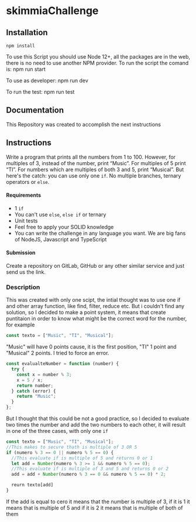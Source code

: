 # skimmiaChallenge

## Installation

```
npm install
```

To use this Script you should use Node 12+, all the packages are in the web, there is no need to use another NPM provider.
To run the script the comand is:
npm run start

To use as developer:
npm run dev

To run the test:
npm run test

## Documentation

This Repository was created to accomplish the next instructions

## Instructions

Write a program that prints all the numbers from 1 to 100. However, for
multiples of 3, instead of the number, print “Music”. For multiples of 5 print
“TI”. For numbers which are multiples of both 3 and 5, print “Musical”.
But here's the catch: you can use only one `if`. No multiple branches, ternary
operators or `else`.

#### Requirements

- 1 `if`
- You can't use `else`, `else if` or ternary
- Unit tests
- Feel free to apply your SOLID knowledge
- You can write the challenge in any language you want. We are big fans of NodeJS, Javascript and TypeScript

#### Submission

Create a repository on GitLab, GitHub or any other similar service and just send us the link.

### Description

This was created with only one scipt, the intial thought was to use one if and other array function, like find, filter, reduce etc. But i couldn't find any solution, so I decided to make a point system, it means that create puntitaion in order to know what might be the correct word for the number, for example

```js
const texto = ["Music", "TI", "Musical"];
```

"Music" will have 0 points cause, it is the first position, "TI" 1 point and "Musical" 2 points. I tried to force an error.

```js
const evalualteNumber = function (number) {
  try {
    const x = number % 3;
    x = 5 / x;
    return number;
  } catch (error) {
    return "Music";
  }
};
```

But I thought that this could be not a good practice, so I decided to evaluate two times the number and add the two numbers to each other, it will result in one of the three cases, with only one `if`

```js
const texto = ["Music", "TI", "Musical"];
//This makes to secure thath is multiple of 3 OR 5
if (numero % 3 == 0 || numero % 5 == 0) {
  //This evaluate if is multiple of 5 and returns 0 or 1
  let add = Number(numero % 3 >= 1 && numero % 5 == 0);
  //This evaluate if is multiple of 3 and 5 and returns 0 or 2
  add = add + Number(numero % 3 == 0 && numero % 5 == 0) * 2;

  reurn texto[add]
}

```

If the add is equal to cero it means that the number is multiple of 3, if it is 1 it means that is multiple of 5 and if it is 2 it means that is multiple of both of them
